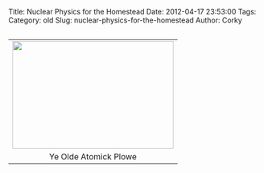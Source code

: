 Title: Nuclear Physics for the Homestead
Date: 2012-04-17 23:53:00
Tags: 
Category: old
Slug: nuclear-physics-for-the-homestead
Author: Corky

<table cellpadding="0" cellspacing="0" class="tr-caption-container" style="float: left; margin-right: 1em; text-align: left;"><tbody><tr><td style="text-align: center;"><a href="http://3.bp.blogspot.com/-rnyO7i7gX5w/T442WMUQZMI/AAAAAAAAAXs/aVVOuPTBT5A/s1600/nuclear_plow.png" imageanchor="1" style="clear: left; margin-bottom: 1em; margin-left: auto; margin-right: auto;"><img border="0" height="214" src="http://3.bp.blogspot.com/-rnyO7i7gX5w/T442WMUQZMI/AAAAAAAAAXs/aVVOuPTBT5A/s320/nuclear_plow.png" width="320" /></a></td></tr><tr><td class="tr-caption" style="text-align: center;">Ye Olde Atomick Plowe</td></tr></tbody></table>

